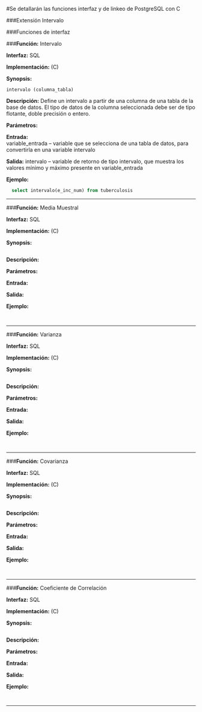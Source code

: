 #Se detallarán las funciones interfaz y de linkeo de PostgreSQL con C

###Extensión Intervalo

###Funciones de interfaz

###**Función:** Intervalo

**Interfaz:** SQL

**Implementación:** (C)

**Synopsis:**	
```
intervalo (columna_tabla)
```

**Descripción:** Define un intervalo a partir de una columna de una tabla de la base de 	datos. El tipo de datos de la columna seleccionada debe ser de tipo flotante, doble precisión o entero.

**Parámetros:**

**Entrada:** 		
variable_entrada – variable que se selecciona de una tabla de datos, para convertirla en una variable intervalo

**Salida:**	intervalo – variable de retorno de tipo intervalo, que muestra los valores mínimo y máximo presente en variable_entrada

**Ejemplo:**
```sql
  select intervalo(e_inc_num) from tuberculosis
```

* * * 

###**Función:** Media Muestral

**Interfaz:** SQL

**Implementación:** (C)

**Synopsis:**	
```

```

**Descripción:**  

**Parámetros:**

**Entrada:** 		

**Salida:**	

**Ejemplo:**
```sql
  
```

* * * 
###**Función:** Varianza

**Interfaz:** SQL

**Implementación:** (C)

**Synopsis:**	
```

```

**Descripción:**  

**Parámetros:**

**Entrada:** 		

**Salida:**	

**Ejemplo:**
```sql
  
```

* * * 

###**Función:** Covarianza

**Interfaz:** SQL

**Implementación:** (C)

**Synopsis:**	
```

```

**Descripción:**  

**Parámetros:**

**Entrada:** 		

**Salida:**	

**Ejemplo:**
```sql
  
```

* * * 
###**Función:** Coeficiente de Correlación

**Interfaz:** SQL

**Implementación:** (C)

**Synopsis:**	
```

```

**Descripción:**  

**Parámetros:**

**Entrada:** 		

**Salida:**	

**Ejemplo:**
```sql
  
```

* * * 